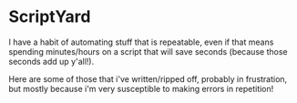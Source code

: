 ScriptYard
==============

I have a habit of automating stuff that is repeatable,
even if that means spending minutes/hours on a script 
that will save seconds (because those seconds add up y'all!).

Here are some of those that i've written/ripped off,
probably in frustration, but mostly because 
i'm very susceptible to making errors in repetition!
